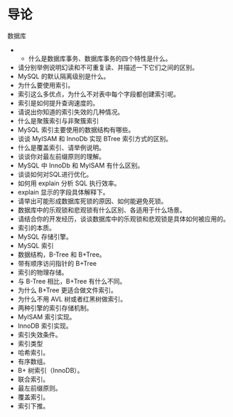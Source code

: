 # 导论

数据库

* * 什么是数据库事务、数据库事务的四个特性是什么。
* 请分别举例说明幻读和不可重复读、并描述一下它们之间的区别。
* MySQL 的默认隔离级别是什么。
* 为什么要使用索引。
* 索引这么多优点，为什么不对表中每个字段都创建索引呢。
* 索引是如何提升查询速度的。
* 请说出你知道的索引失效的几种情况。
* 什么是聚簇索引与非聚簇索引
* MySQL 索引主要使用的数据结构有哪些。
* 谈谈 MyISAM 和 InnoDb 实现 BTree 索引方式的区别。
* 什么是覆盖索引、请举例说明。
* 谈谈你对最左前缀原则的理解。
* MySQL 中 InnoDb 和 MyISAM 有什么区别。
* 谈谈如何对SQL进行优化。
* 如何用 explain 分析 SQL 执行效率。
* explain 显示的字段具体解释下。
* 请举出可能形成数据库死锁的原因、如何能避免死锁。
* 数据库中的乐观锁和悲观锁有什么区别、各适用于什么场景。
* 请结合你的开发经历，谈谈数据库中的乐观锁和悲观锁是具体如何被应用的。
* 索引的本质。
* MySQL 存储引擎。
* MySQL 索引
* 数据结构，B-Tree 和 B+Tree。
* 带有顺序访问指针的 B+Tree
* 索引的物理存储。
* 与 B-Tree 相比，B+Tree 有什么不同。
* 为什么 B+Tree 更适合做文件索引。
* 为什么不用 AVL 树或者红黑树做索引。
* 两种引擎的索引存储机制。
* MyISAM 索引实现。
* InnoDB 索引实现。
* 索引失效条件。
* 索引类型
* 哈希索引。
* 有序数组。
* B+ 树索引（InnoDB）。
* 联合索引。
* 最左前缀原则。
* 覆盖索引。
* 索引下推。

